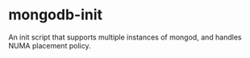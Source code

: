 mongodb-init
============

An init script that supports multiple instances of mongod, and handles NUMA placement policy.